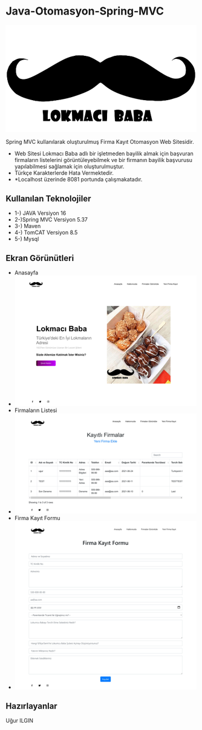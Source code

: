 # Java-Otomasyon-Spring-MVC
![logo](/SS/logo.png)

Spring MVC kullanılarak oluşturulmuş Firma Kayıt Otomasyon Web Sitesidir.
* Web Sitesi Lokmacı Baba adlı bir işletmeden bayilik almak için başvuran firmaların listelerini görüntüleyebilmek ve bir firmanın bayilik başvurusu yapılabilmesi sağlamak için oluşturulmuştur.
* Türkçe Karakterlerde Hata Vermektedir.
* *Localhost üzerinde 8081 portunda çalışmakatadır.
## Kullanılan Teknolojiler
* 1-) JAVA Versiyon 16
* 2-)Spring MVC Versiyon 5.37
* 3-) Maven 
* 4-) TomCAT Versiyon 8.5
* 5-) Mysql 


## Ekran Görünütleri
* Anasayfa
* ![logo](/SS/1.jpg)
* Firmaların  Listesi 
* ![logo](/SS/2.jpg)
* Firma Kayıt Formu
* ![logo](/SS/3.jpg)

## Hazırlayanlar
Uğur ILGIN
